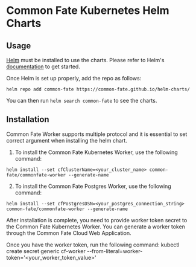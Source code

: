 # Common Fate Kubernetes Helm Charts 

## Usage 
[Helm](https://helm.sh) must be installed to use the charts.
Please refer to Helm's [documentation](https://helm.sh/docs/) to get started.

Once Helm is set up properly, add the repo as follows:
```console
helm repo add common-fate https://common-fate.github.io/helm-charts/
```

You can then run `helm search common-fate` to see the charts.

## Installation

Common Fate Worker supports multiple protocol and it is essential to set correct argument when installing the helm chart. 

1. To install the Common Fate Kubernetes Worker, use the following command:
```console
helm install --set cfClusterName=<your_cluster_name> common-fate/commonfate-worker --generate-name
```

2. To install the Common Fate Postgres Worker, use the following command:
```console
helm install --set cfPostgresDSN=<your_postgres_connection_string> common-fate/commonfate-worker --generate-name
```


After installation is complete, you need to provide worker token secret to the Common Fate Kubernetes Worker. 
You can generate a worker token through the Common Fate Cloud Web Application. 

Once you have the worker token, run the following command: 
kubectl create secret generic cf-worker --from-literal=worker-token='<your_worker_token_value>'